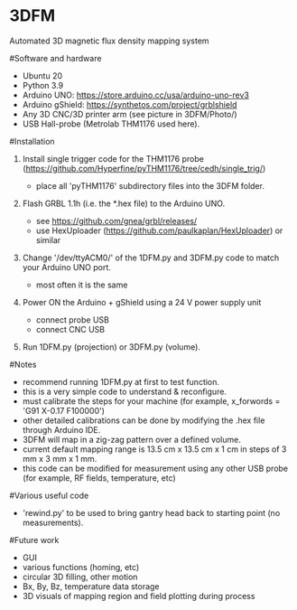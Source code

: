 # 3DFM
Automated 3D magnetic flux density mapping system

#Software and hardware
- Ubuntu 20
- Python 3.9
- Arduino UNO: https://store.arduino.cc/usa/arduino-uno-rev3
- Arduino gShield: https://synthetos.com/project/grblshield
- Any 3D CNC/3D printer arm (see picture in 3DFM/Photo/)
- USB Hall-probe (Metrolab THM1176 used here). 

#Installation
1. Install single trigger code for the THM1176 probe (https://github.com/Hyperfine/pyTHM1176/tree/cedh/single_trig/)
	- place all 'pyTHM1176' subdirectory files into the 3DFM folder.
	
2. Flash GRBL 1.1h (i.e. the *.hex file) to the Arduino UNO.
	- see https://github.com/gnea/grbl/releases/
	- use HexUploader (https://github.com/paulkaplan/HexUploader) or similar
	
3. Change '/dev/ttyACM0/' of the 1DFM.py and 3DFM.py code to match your Arduino UNO port.
	- most often it is the same

4. Power ON the Arduino + gShield using a 24 V power supply unit
	- connect probe USB
	- connect CNC USB

5. Run 1DFM.py (projection) or 3DFM.py (volume).

#Notes
- recommend running 1DFM.py at first to test function.
- this is a very simple code to understand & reconfigure.
- must calibrate the steps for your machine (for example, x_forwords = 'G91 X-0.17 F100000') 
- other detailed calibrations can be done by modifying the .hex file through Arduino IDE.
- 3DFM will map in a zig-zag pattern over a defined volume.
- current default mapping range is 13.5 cm x 13.5 cm x 1 cm in steps of 3 mm x 3 mm x 1 mm.
- this code can be modified for measurement using any other USB probe (for example, RF fields, temperature, etc)

#Various useful code
- 'rewind.py' to be used to bring gantry head back to starting point (no measurements).

#Future work
- GUI
- various functions (homing, etc)
- circular 3D filling, other motion
- Bx, By, Bz, temperature data storage
- 3D visuals of mapping region and field plotting during process
